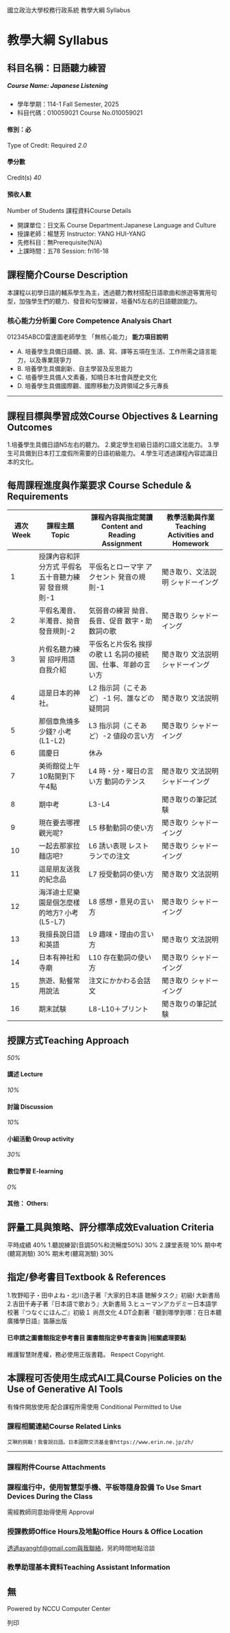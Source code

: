 國立政治大學校務行政系統 教學大綱 Syllabus
# 教學大綱 Syllabus
##  科目名稱：日語聽力練習
#####  Course Name: Japanese Listening
  * 學年學期：114-1 Fall Semester, 2025 
  * 科目代碼：010059021 Course No.010059021


#### 修別：必
Type of Credit: Required 
_2.0_
#### 學分數
Credit(s)
_40_
#### 預收人數
Number of Students
課程資料Course Details
  * 開課單位：日文系 Course Department:Japanese Language and Culture 
  * 授課老師：楊慧芳 Instructor: YANG HUI-YANG 
  * 先修科目：無Prerequisite(N/A)
  * 上課時間：五78 Session: fri16-18


##  課程簡介Course Description
本課程以初學日語的輔系學生為主，透過聽力教材搭配日語歌曲和旅遊等實用句型，加強學生們的聽力、發音和句型練習，培養N5左右的日語聽說能力。
###  核心能力分析圖 Core Competence Analysis Chart
012345ABCD雷達圖老師學生
「無核心能力」 
**能力項目說明**
  * A. 培養學生具備日語聽、說、讀、寫、譯等五項在生活、工作所需之語言能力，以及專業競爭力
  * B. 培養學生具備創新、自主學習及反思能力
  * C. 培養學生具備人文素養，知曉日本社會與歷史文化
  * D. 培養學生具備國際觀、國際移動力及跨領域之多元專長


* * *
##  課程目標與學習成效Course Objectives & Learning Outcomes 
1.培養學生具備日語N5左右的聽力。
2.奠定學生初級日語的口語文法能力。
3.學生可具備到日本打工度假所需要的日語初級能力。
4.學生可透過課程內容認識日本的文化。
##  每周課程進度與作業要求 Course Schedule & Requirements
**週次** **Week** |  **課程主題** **Topic** |  **課程內容與指定閱讀** **Content and Reading Assignment** |  **教學活動與作業** **Teaching Activities and Homework**  
---|---|---|---  
1 |  授課內容和評分方式 平假名五十音聽力練習 發音規則-1 |  平仮名とローマ字 アクセント 発音の規則-1 |  聞き取り、文法説明 シャドーイング  
2 |  平假名濁音、半濁音、拗音 發音規則-2 |  気弱音の練習 拗音、長音、促音 数字・助数詞の歌 |  聞き取り シャドーイング  
3 |  片假名聽力練習 招呼用語 自我介紹 |  平仮名と片仮名 挨拶の歌 L1 名詞の接続 国、仕事、年齢の言い方 |  聞き取り 文法説明 シャドーイング  
4 |  這是日本的神社。 |  L2 指示詞（こそあど）-1 何、誰などの疑問詞 |  聞き取り 文法説明  
5 |  那個章魚燒多少錢? 小考(L1-L2) |  L3 指示詞（こそあど）-2 値段の言い方 |  聞き取り シャドーイング  
6 |  國慶日 |  休み |   
7 |  美術館從上午10點開到下午4點 |  L4 時・分・曜日の言い方 動詞のテンス |  聞き取り 文法説明 シャドーイング  
8 |  期中考 |  L3-L4 |  聞き取りの筆記試験  
9 |  現在要去哪裡觀光呢? |  L5 移動動詞の使い方 |  聞き取り シャドーイング  
10 |  一起去那家拉麵店吧? |  L6 誘い表現 レストランでの注文 |  聞き取り シャドーイング  
11 |  這是朋友送我的紀念品 |  L7 授受動詞の使い方 |  聞き取り 文法説明  
12 |  海洋迪士尼樂園是個怎麼樣的地方?  小考(L5-L7) |  L8 感想・意見の言い方 |  聞き取り シャドーイング  
13 |  我擅長說日語和英語 |  L9 趣味・理由の言い方 |  聞き取り 文法説明  
14 |  日本有神社和寺廟 |  L10 存在動詞の使い方 |  聞き取り シャドーイング  
15 |  旅遊、點餐常用說法 |  注文にかかわる会話文 |  聞き取り シャドーイング  
16 |  期末試験 |  L8-L10＋プリント |  聞き取りの筆記試験  
##  授課方式Teaching Approach
_50%_
####  講述 Lecture
_10%_
####  討論 Discussion
_10%_
####  小組活動 Group activity
_30%_
####  數位學習 E-learning
_0%_
####  其他： Others:
##  評量工具與策略、評分標準成效Evaluation Criteria
平時成績 40% 
1.聽說練習(音調50%和流暢度50%) 30%
2.課堂表現 10%
期中考(聽寫測驗) 30%
期末考(聽寫測驗) 30%
##  指定/參考書目Textbook & References
1.牧野昭子・田中よね・北川逸子著『大家的日本語 聴解タスク』初級Ⅰ 大新書局
2.吉田千寿子著『日本語で歌おう』大新書局
3.ヒューマンアカデミー日本語学校著『つなぐにほんご』初級１ 尚昂文化
4.DT企劃著『聽到哪學到哪：在日本聽廣播學日語』笛藤出版
####  已申請之圖書館指定參考書目  圖書館指定參考書查詢 |相關處理要點
維護智慧財產權，務必使用正版書籍。 Respect Copyright.
##  本課程可否使用生成式AI工具Course Policies on the Use of Generative AI Tools
有條件開放使用:配合課程所需使用 Conditional Permitted to Use 
###  課程相關連結Course Related Links
```
艾琳的挑戰！我會說日語。日本國際交流基金會https://www.erin.ne.jp/zh/
```

* * *
###  課程附件Course Attachments
###  課程進行中，使用智慧型手機、平板等隨身設備 To Use Smart Devices During the Class
需經教師同意始得使用  Approval
###  授課教師Office Hours及地點Office Hours & Office Location
透過ayanghf@gmail.com與我聯絡，另約時間地點洽談
###  教學助理基本資料Teaching Assistant Information
## 無
Powered by NCCU Computer Center
  
列印
